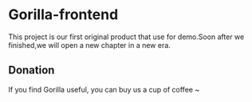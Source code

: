 # Gorilla-frontend

This project is our first original product that use for demo.Soon after we finished,we will open a new chapter in a new era.

## Donation

If you find Gorilla useful, you can buy us a cup of coffee ~
